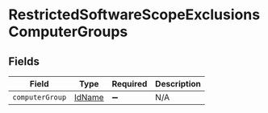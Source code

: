 # RestrictedSoftwareScopeExclusionsComputerGroups


## Fields

| Field                                   | Type                                    | Required                                | Description                             |
| --------------------------------------- | --------------------------------------- | --------------------------------------- | --------------------------------------- |
| `computerGroup`                         | [IdName](../../models/shared/idname.md) | :heavy_minus_sign:                      | N/A                                     |